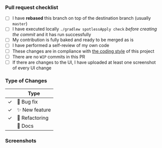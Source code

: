 <!--
Any HTML comment will be stripped when the markdown is rendered, so you don't need to delete them.
-->

### Pull request checklist

<!-- replace the empty checkboxes [ ] below with checked ones [x] accordingly -->

- [ ] I have **rebased** this branch on top of the destination branch (usually `master`)
- [ ] I have executed locally `./gradlew spotlessApply check` *before creating the commit* and it has run successfully
- [ ] My contribution is fully baked and ready to be merged as is
- [ ] I have performed a self-review of my own code
- [ ] These changes are in compliance with [the coding style](/CODING_STYLE.md) of this project
- [ ] There are no `WIP` commits in this PR
- [ ] If there are changes to the UI, I have uploaded at least one screenshot of every UI change

### Type of Changes

<!-- Leave the corresponding check for the applicable type of change: -->

|     | Type                   |
|-----|------------------------|
| ✓   | :bug: Bug fix          |
| ✓   | :sparkles: New feature |
| ✓   | :hammer: Refactoring   |
|     | :scroll: Docs          |

### Screenshots

<!--
Paste here screenshots of your UI changes. All screenshots must be taken in Light mode but, optionally an additional Dark mode can also be provided.
-->
